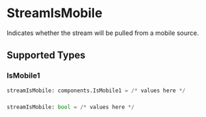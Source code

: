 # StreamIsMobile

Indicates whether the stream will be pulled from a mobile source.


## Supported Types

### IsMobile1

```python
streamIsMobile: components.IsMobile1 = /* values here */
```

### 

```python
streamIsMobile: bool = /* values here */
```

